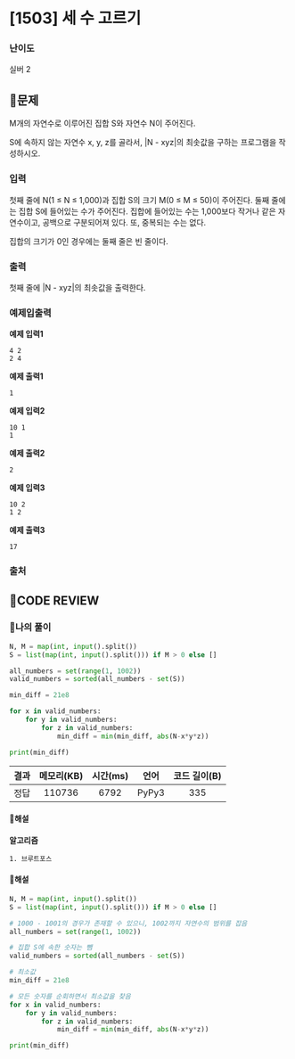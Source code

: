 # [1503] 세 수 고르기

### **난이도**
실버 2
## **📝문제**
M개의 자연수로 이루어진 집합 S와 자연수 N이 주어진다.

S에 속하지 않는 자연수 x, y, z를 골라서, |N - xyz|의 최솟값을 구하는 프로그램을 작성하시오.
### **입력**
첫째 줄에 N(1 ≤ N ≤ 1,000)과 집합 S의 크기 M(0 ≤ M ≤ 50)이 주어진다. 둘째 줄에는 집합 S에 들어있는 수가 주어진다. 집합에 들어있는 수는 1,000보다 작거나 같은 자연수이고, 공백으로 구분되어져 있다. 또, 중복되는 수는 없다.

집합의 크기가 0인 경우에는 둘째 줄은 빈 줄이다.
### **출력**
첫째 줄에 |N - xyz|의 최솟값을 출력한다.
### **예제입출력**

**예제 입력1**

```
4 2
2 4
```

**예제 출력1**

```
1
```

**예제 입력2**

```
10 1
1
```

**예제 출력2**

```
2
```

**예제 입력3**

```
10 2
1 2
```

**예제 출력3**

```
17
```

### **출처**

## **🧐CODE REVIEW**

### **🧾나의 풀이**

```python
N, M = map(int, input().split())
S = list(map(int, input().split())) if M > 0 else []

all_numbers = set(range(1, 1002))
valid_numbers = sorted(all_numbers - set(S))

min_diff = 21e8

for x in valid_numbers:
    for y in valid_numbers:
        for z in valid_numbers:
            min_diff = min(min_diff, abs(N-x*y*z))

print(min_diff)
```

결과	| 메모리(KB) |	시간(ms) |	언어 |	코드 길이(B)
:----:|:-----:|:-----:|:-----:|:--------:
정답|110736|6792|PyPy3|335
#### **📝해설**

**알고리즘**
```
1. 브루트포스
```

#### **📝해설**

```python
N, M = map(int, input().split())
S = list(map(int, input().split())) if M > 0 else []

# 1000 - 1001의 경우가 존재할 수 있으니, 1002까지 자연수의 범위를 잡음
all_numbers = set(range(1, 1002))

# 집합 S에 속한 숫자는 뺌
valid_numbers = sorted(all_numbers - set(S))

# 최소값
min_diff = 21e8

# 모든 숫자를 순회하면서 최소값을 찾음
for x in valid_numbers:
    for y in valid_numbers:
        for z in valid_numbers:
            min_diff = min(min_diff, abs(N-x*y*z))

print(min_diff)
```
